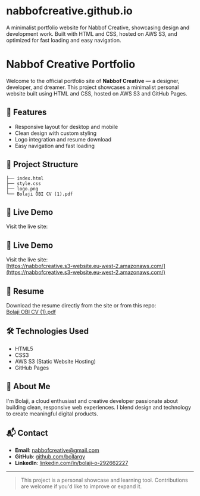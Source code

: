 # nabbofcreative.github.io
A minimalist portfolio website for Nabbof Creative, showcasing design and development work. Built with HTML and CSS, hosted on AWS S3, and optimized for fast loading and easy navigation.
# Nabbof Creative Portfolio

Welcome to the official portfolio site of **Nabbof Creative** — a designer, developer, and dreamer. This project showcases a minimalist personal website built using HTML and CSS, hosted on AWS S3 and GitHub Pages.

## 🌟 Features

- Responsive layout for desktop and mobile
- Clean design with custom styling
- Logo integration and resume download
- Easy navigation and fast loading

## 📁 Project Structure

```
├── index.html
├── style.css
├── logo.png
└── Bolaji OBI CV (1).pdf
```

## 🚀 Live Demo

Visit the live site:  
## 🚀 Live Demo

Visit the live site:  
[https://nabbofcreative.s3-website.eu-west-2.amazonaws.com/](https://nabbofcreative.s3-website.eu-west-2.amazonaws.com/)


## 📄 Resume

Download the resume directly from the site or from this repo:  
[Bolaji OBI CV (1).pdf](Bolaji%20OBI%20CV%20%281%29.pdf)

## 🛠️ Technologies Used

- HTML5
- CSS3
- AWS S3 (Static Website Hosting)
- GitHub Pages

## 👋 About Me

I'm Bolaji, a cloud enthusiast and creative developer passionate about building clean, responsive web experiences. I blend design and technology to create meaningful digital products.

## 📬 Contact

- **Email**: [nabbofcreative@gmail.com](mailto:nabbofcreative@gmail.com)  
- **GitHub**: [github.com/bollargy](https://github.com/bollargy)  
- **LinkedIn**: [linkedin.com/in/bolaji-o-292662227](https://www.linkedin.com/in/bolaji-o-292662227)

---

> This project is a personal showcase and learning tool. Contributions are welcome if you'd like to improve or expand it.
